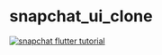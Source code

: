 # snapchat_ui_clone

[![snapchat flutter tutorial](https://img.youtube.com/vi/tbxceHnF0z4/0.jpg)](https://www.youtube.com/watch?v=tbxceHnF0z4)
